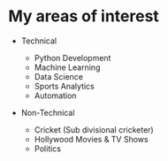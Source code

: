 # My areas of interest
- Technical
  - Python Development
  - Machine Learning
  - Data Science
  - Sports Analytics
  - Automation
  
- Non-Technical
  - Cricket (Sub divisional cricketer)
  - Hollywood Movies & TV Shows
  - Politics
